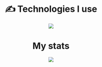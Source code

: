 <div align="center">
<h1> ✍ Technologies I use </h1>
<img src="https://skillicons.dev/icons?i=js,ts,react,nodejs,mongodb,html,css,vscode,discord&theme=dark" />

<h1>My stats </h1>
<img src="https://github-readme-stats.vercel.app/api?username=wondexz&show_icons=true&theme=dark" />
